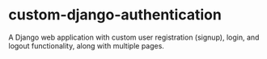 # custom-django-authentication
A Django web application with custom user registration (signup), login, and logout functionality, along with multiple pages.
